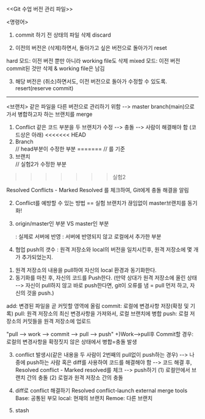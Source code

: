 <<Git 수업 버전 관리 파일>>

<명령어>
1. commit 하기 전 상태의 파일 삭제
discard

2. 이전의 버전은 (삭제)하면서, 돌아가고 싶은 버전으로 돌아가기
reset

hard 모드: 이전 버전 뿐만 아니라 working file도 삭제
mixed 모드: 이전 버전 commit된 것만 삭제 & working file은 남김

3. 해당 버전은 (취소)하면서도, 이전 버전으로 돌아가 수정할 수 있도록.
resert(reserve commit)
-------------------------------------------------------------
<브랜치>
같은 파일을 다른 버전으로 관리하기 위함
--> master branch(main)으로 가서 병합하고자 하는 브랜치를 merge

1. Conflict 같은 코드 부분을 두 브랜치가 수정 --> 충돌 --> 사람이 해결해야 함
(코드상은 아래)
<<<<<<< HEAD
			<li>Branch</li>	// head부분이 수정한 부분
=======		// 를 기준
			<li>브랜치</li>	// 실험2가 수정한 부분
>>>>>>> 실험2

Resolved Conflicts - Marked Resolved 를 체크하여, Git에게 충돌 해결을 알림

2. Conflict를 예방할 수 있는 방법 == 실험 브랜치가 끊임없이 master브랜치를 동기화!

3. origin/master인 부분 VS master인 부분

	: 실제로 서버에 반영			: 서버에 반영되지 않고 로컬에서 추가한 부분

4. 협업
push의 갯수 : 원격 저장소와 local의 버전을 일치시킨후, 원격 저장소에 몇 개가 추가되었는지.
1) 원격 저장소의 내용을 pull하여 자신의 local 환경과 동기화한다.
2) 동기화를 마친 후, 자신의 코드를 Push한다.
(만약 상대가 원격 저장소에 올린 상태 --> 자신이 pull하지 않고 바로 push한다면, git이 오류를 냄 = pull 먼저 하고, 자신의 것을 push.)

add: 변경된 파일을 곧 커밋할 영역에 올림
commit: 로컬에 변경사항 저장(확정 및 기록)
pull: 원격 저장소의 최신 변경사항을 가져와서, 로컬 브랜치에 병합
push: 로컬 저장소의 커밋들을 원격 저장소에 업로드

"pull --> work --> commit --> pull --> push"
+)Work-->pull후 Commit할 경우: 로컬의 변경사항을 확정짓지 않은 상태에서 병합=충돌 발생

3) conflict 발생시(같은 내용을 두 사람이 2번째의 pull없이 push하는 경우)
--> 나중에 push하는 사람 혹은 diff를 사용하여 코드를 해결해야 함 
--> 코드 해결 후, Resolved conflict - Marked resolved를 체크 
--> push하기
(1) 로컬안에서 브랜치 간의 충돌
(2) 로컬과 원격 저장소 간의 충돌 

4) diff로 conflict 해결하기
Resolved conflict-launch external merge tools
Base: 공통된 부모
local: 현재의 브랜치
Remoe: 다른 브랜치

5) stash
